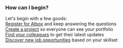 
### How can I begin? ###
Let's begin with a few goods:  
[Register for Atbox](https://atbox.io/register) and keep answering the questions  
[Create a project](https://atbox.io/project/new) so everyone can see your portfolio  
[Find your colleagues](https://atbox.io/explore/people) to get their latest updates  
[Discover new job opportunities](https://atbox.io/explore/jobs) based on your skillset  
